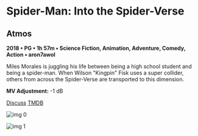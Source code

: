 # Spider-Man: Into the Spider-Verse

## Atmos

**2018 • PG • 1h 57m • Science Fiction, Animation, Adventure, Comedy, Action • aron7awol**

Miles Morales is juggling his life between being a high school student and being a spider-man. When Wilson "Kingpin" Fisk uses a super collider, others from across the Spider-Verse are transported to this dimension.

**MV Adjustment:** -1 dB

[Discuss](https://www.avsforum.com/threads/bass-eq-for-filtered-movies.2995212/post-57686214)  [TMDB](324857)

![img 0](https://i.imgur.com/ePppCdq.jpg)

![img 1](https://i.imgur.com/vXqwlL4.jpg)

